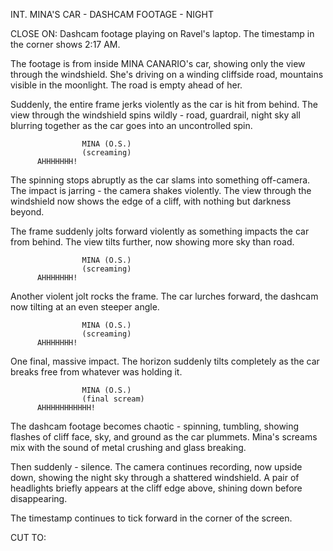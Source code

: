 INT. MINA'S CAR - DASHCAM FOOTAGE - NIGHT

CLOSE ON: Dashcam footage playing on Ravel's laptop. The timestamp in the 
corner shows 2:17 AM.

The footage is from inside MINA CANARIO's car, showing only the view 
through the windshield. She's driving on a winding cliffside road, mountains 
visible in the moonlight. The road is empty ahead of her.

Suddenly, the entire frame jerks violently as the car is hit from behind. 
The view through the windshield spins wildly - road, guardrail, night sky 
all blurring together as the car goes into an uncontrolled spin.

                    MINA (O.S.)
                    (screaming)
          AHHHHHHH!

The spinning stops abruptly as the car slams into something off-camera. 
The impact is jarring - the camera shakes violently. The view through the 
windshield now shows the edge of a cliff, with nothing but darkness beyond.

The frame suddenly jolts forward violently as something impacts the car 
from behind. The view tilts further, now showing more sky than road.

                    MINA (O.S.)
                    (screaming)
          AHHHHHHH!

Another violent jolt rocks the frame. The car lurches forward, the dashcam 
now tilting at an even steeper angle.

                    MINA (O.S.)
                    (screaming)
          AHHHHHHH!

One final, massive impact. The horizon suddenly tilts completely as the 
car breaks free from whatever was holding it.

                    MINA (O.S.)
                    (final scream)
          AHHHHHHHHHHH!

The dashcam footage becomes chaotic - spinning, tumbling, showing flashes 
of cliff face, sky, and ground as the car plummets. Mina's screams mix 
with the sound of metal crushing and glass breaking.

Then suddenly - silence. The camera continues recording, now upside down, 
showing the night sky through a shattered windshield. A pair of headlights 
briefly appears at the cliff edge above, shining down before disappearing.

The timestamp continues to tick forward in the corner of the screen.

CUT TO:
